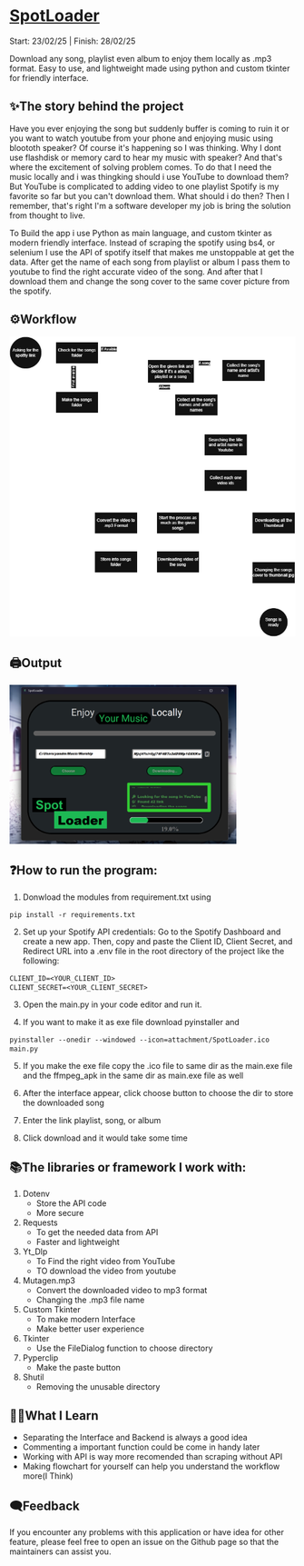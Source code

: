 # [SpotLoader](https://github.com/YandLim/SpotLoader)
Start: 23/02/25  |  Finish: 28/02/25

Download any song, playlist even album to enjoy them locally as .mp3 format.
Easy to use, and lightweight made using python and custom tkinter for friendly interface.

## ✨The story behind the project
Have you ever enjoying the song but suddenly buffer is coming to ruin it or you want to watch youtube from your phone and enjoying music using bloototh speaker?
Of course it's happening so I was thinking. Why I dont use flashdisk or memory card to hear my music with speaker? And that's where the excitement of solving problem comes. To do that I need the music locally and i was thingking should i use YouTube to download them? But YouTube is complicated to adding video to one playlist Spotify is my favorite so far but you can't download them. What should i do then? Then I remember, that's right I'm a software developer my job is bring the solution from thought to live.

To Build the app i use Python as main language, and custom tkinter as modern friendly interface. Instead of scraping the spotify using bs4, or selenium I use the API of spotify itself that makes me unstoppable at get the data.
After get the name of each song from playlist or album I pass them to youtube to find the right accurate video of the song. And after that I download them and change the song cover to the same cover picture from the spotify.

## ⚙️Workflow
<img src="attachment/Spotloader_flowchart.png" alt="Flowchart" width=700>

## 🖨️Output
<img src="attachment/Interface_pic.png" alt="Interface" width=400>

## ❓How to run the program:
1. Donwload the modules from requirement.txt using
```
pip install -r requirements.txt
```

2. Set up your Spotify API credentials: Go to the Spotify Dashboard and create a new app. Then, copy and paste the Client ID, Client Secret, and Redirect URL into a .env file in the root directory of the project like the following:
```
CLIENT_ID=<YOUR_CLIENT_ID>
CLIENT_SECRET=<YOUR_CLIENT_SECRET>
```

3. Open the main.py in your code editor and run it.

4. If you want to make it as exe file download pyinstaller and
```
pyinstaller --onedir --windowed --icon=attachment/SpotLoader.ico main.py
```

5. If you make the exe file copy the .ico file to same dir as the main.exe file and the ffmpeg_apk in the same dir as main.exe file as well

6. After the interface appear, click choose button to choose the dir to store the downloaded song
    
7. Enter the link playlist, song, or album
   
8. Click download and it would take some time

## 📚The libraries or framework I work with:
1. Dotenv
   - Store the API code
   - More secure
2. Requests
   - To get the needed data from API
   - Faster and lightweight
3. Yt_Dlp
   - To Find the right video from YouTube
   - TO download the video from youtube
4. Mutagen.mp3
   - Convert the downloaded video to mp3 format
   - Changing the .mp3 file name
5. Custom Tkinter
   - To make modern Interface
   - Make better user experience
6. Tkinter
   - Use the FileDialog function to choose directory
7. Pyperclip
   - Make the paste button
8. Shutil
   - Removing the unusable directory

## 🤷‍♂️What I Learn
- Separating the Interface and Backend is always a good idea
- Commenting a important function could be come in handy later
- Working with API is way more recomended than scraping without API
- Making flowchart for yourself can help you understand the workflow more(I Think)
   
## 🗨️Feedback
If you encounter any problems with this application or have idea for other feature, please feel free to open an issue on the Github page so that the maintainers can assist you.
